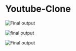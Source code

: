 # Youtube-Clone

![Final output](https://i.pinimg.com/originals/b7/09/33/b70933d09bcdf9de9c5ae7d4f03814bd.jpg)

![final output ](https://i.pinimg.com/originals/85/9f/57/859f575610a619455fcf031978aa423d.jpg)

![Final output](https://i.pinimg.com/originals/29/27/23/29272332855dfa268dcc5c1f22735f26.jpg)

